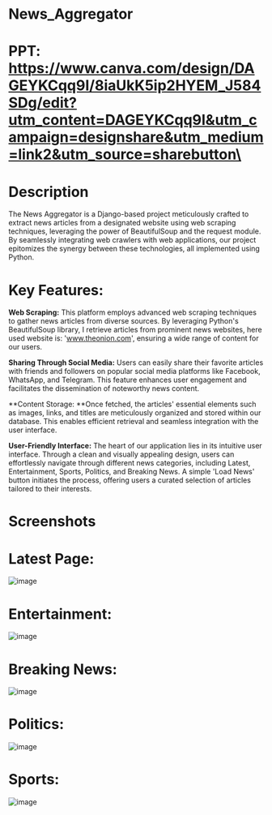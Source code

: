 # News_Aggregator

# PPT: https://www.canva.com/design/DAGEYKCqq9I/8iaUkK5ip2HYEM_J584SDg/edit?utm_content=DAGEYKCqq9I&utm_campaign=designshare&utm_medium=link2&utm_source=sharebutton\

# Description
The News Aggregator is a Django-based project meticulously crafted to extract news articles from a designated website using web scraping techniques, leveraging the power of BeautifulSoup and the request module. By seamlessly integrating web crawlers with web applications, our project epitomizes the synergy between these technologies, all implemented using Python.

# Key Features:

**Web Scraping:** This platform employs advanced web scraping techniques to gather news articles from diverse sources. By leveraging Python's BeautifulSoup library, I retrieve articles from prominent news websites, here used website is: 'www.theonion.com', ensuring a wide range of content for our users.

**Sharing Through Social Media:** Users can easily share their favorite articles with friends and followers on popular social media platforms like Facebook, WhatsApp, and Telegram. This feature enhances user engagement and facilitates the dissemination of noteworthy news content.

**Content Storage: **Once fetched, the articles' essential elements such as images, links, and titles are meticulously organized and stored within our database. This enables efficient retrieval and seamless integration with the user interface.

**User-Friendly Interface:** The heart of our application lies in its intuitive user interface. Through a clean and visually appealing design, users can effortlessly navigate through different news categories, including Latest, Entertainment, Sports, Politics, and Breaking News. A simple 'Load News' button initiates the process, offering users a curated selection of articles tailored to their interests.

# Screenshots
# Latest Page:
![image](https://github.com/yerram-karthik/News_Aggregator/assets/136573431/d9cb1880-af70-482a-a108-831a9c87bb63)


# Entertainment:
 ![image](https://github.com/yerram-karthik/News_Aggregator/assets/136573431/0503c66a-38cf-4881-9373-76167a2760cf)


# Breaking News:
 ![image](https://github.com/yerram-karthik/News_Aggregator/assets/136573431/79585bef-9341-42e4-aac6-56baff32a635)


# Politics:
![image](https://github.com/yerram-karthik/News_Aggregator/assets/136573431/3ec61f75-4cd1-4ce8-82b3-b4176a1e2bed)

 # Sports:
![image](https://github.com/yerram-karthik/News_Aggregator/assets/136573431/d3667dee-da2f-4d35-8d9e-271c7c2b57ea)


